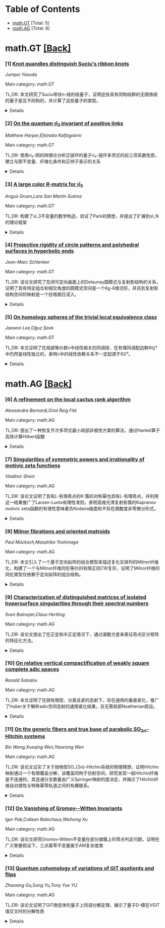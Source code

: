 <div id=toc></div>

# Table of Contents

- [math.GT](#math.GT) [Total: 5]
- [math.AG](#math.AG) [Total: 8]


<div id='math.GT'></div>

# math.GT [[Back]](#toc)

### [1] [Knot quandles distinguish Suciu's ribbon knots](https://arxiv.org/abs/2508.15129)
*Jumpei Yasuda*

Main category: math.GT

TL;DR: 本文研究了Suciu带状n-结的结量子，证明这些具有同构结群的无限族结的量子是互不同构的，并计算了这些量子的类型。


<details>
  <summary>Details</summary>
Motivation: 结量子是n-结的不变量，研究具有同构结群但量子可能不同的结族，有助于理解量子不变量对结的区分能力。

Method: 分析Suciu带状n-结的无限族，研究它们的结量子结构，通过数学证明展示量子互不同构性，并计算量子的具体类型。

Result: 证明了Suciu带状n-结的结量子是互不同构的，尽管它们的结群是同构的，这显示了量子不变量比群不变量更强的区分能力。

Conclusion: 结量子作为不变量能够区分具有同构结群的结，为结理论提供了更精细的分类工具，Suciu带状n-结族是研究量子不变量的良好范例。

Abstract: The knot quandle is an invariant of $n$-knots. In this note, we study the
knot quandles of Suciu's ribbon $n$-knots, an infinite family of knots with
isomorphic knot groups. We prove that their knot quandles are mutually
non-isomorphic. Furthermore, we compute types of these quandles.

</details>


### [2] [On the quantum $\mathfrak{sl}_3$ invariant of positive links](https://arxiv.org/abs/2508.15153)
*Matthew Harper,Efstratia Kalfagianni*

Main category: math.GT

TL;DR: 使用𝔰𝔩₃-网的辫理论分析正链环的量子𝔰𝔩₃-链环多项式的前三项系数性质，建立与图不变量、纤维化条件和正辫子表示的关系


<details>
  <summary>Details</summary>
Motivation: 研究正链环的量子𝔰𝔩₃-链环多项式的具体性质，特别是前几项系数的组合几何意义及其对链环拓扑性质的刻画

Method: 运用𝔰𝔩₃-网的辫理论，通过对正图表的图不变量进行分析，推导多项式前三项系数的显式公式

Result: 给出了正链环量子多项式前三项的显式计算公式；证明了第二项系数为1当且仅当链环是纤维化的；发现第三项系数对链环能否用正辫子表示提供了阻碍条件

Conclusion: 量子𝔰𝔩₃-链环多项式的前几项系数包含了丰富的拓扑信息，能够有效区分正链环的纤维化性质和辫子表示可能性

Abstract: We use the skein theory of $\mathfrak{sl}_3$-webs to study the properties of
the quantum $\mathfrak{sl}_3$-link polynomial of positive links. We give
explicit formulae for the three leading terms of the polynomial on positive
links in terms of diagrammatic quantities of their positive diagrams. We show
that a positive link is fibered if and only the second coefficient of the
polynomial is equal to one. We also show that the third coefficient provides
obstructions to representing links by positive braids.

</details>


### [3] [A large color $R$-matrix for $\mathfrak{sl}_3$](https://arxiv.org/abs/2508.15171)
*Angus Gruen,Lara San Martín Suárez*

Main category: math.GT

TL;DR: 构建了sl_3不变量的数学构造，验证了Park的猜想，并提出了扩展到sl_N的理论框架


<details>
  <summary>Details</summary>
Motivation: 验证Park关于正辫结不变量的存在性猜想，扩展Gukov-Manolescu的早期工作

Method: 将第一作者关于sl_3对称表示不变量的结果扩展到所有不可约表示

Result: 成功构造了F_K^{sl_3} ∈ Z[q,q^{-1}][[x,y]]，为正辫结K提供了数学不变量的存在性证明

Conclusion: 建立了sl_3不变量的完整构造理论，并提出了扩展到任意N的sl_N不变量的猜想框架

Abstract: We construct the invariant
$F_K^{\mathfrak{sl}_3}\in\mathbb{Z}[q,q^{-1}][[x,y]]$ for any positive braid
knot $K$, whose existence was conjectured by Park, building on earlier work of
Gukov--Manolescu. The main step in our work extends a result by the first
author on the invariant associated to symmetric representations of
$\mathfrak{sl}_3$ to all irreducible representations. We conclude with a
conjectural framework for constructing $F_K^{\mathfrak{sl}_N}$ for arbitrary
$N$.

</details>


### [4] [Projective rigidity of circle patterns and polyhedral surfaces in hyperbolic ends](https://arxiv.org/abs/2508.15339)
*Jean-Marc Schlenker*

Main category: math.GT

TL;DR: 该论文研究了在闭可定向曲面上的Delaunay圆模式与复射影结构的关系，证明了具有特定组合和相交角度的圆模式空间是一个6g-6维流形，并且到复射影结构空间的映射是一个拉格朗日浸入。


<details>
  <summary>Details</summary>
Motivation: 扩展Bonsante和Wolf关于圆堆积的结果，研究更一般的Delaunay圆模式在复射影结构曲面上的性质，并通过双曲端中的理想多面体表面来重新表述问题。

Method: 使用理想多面体表面（顶点在无穷远）在双曲端中的几何方法，将圆之间的角度对应为二面角，并扩展到具有指定边长的理想多面体表面和其他类型的多面体表面。

Result: 证明了具有指定组合和相交角度的Delaunay圆模式空间是6g-6维流形，且到复射影结构空间的映射是拉格朗日浸入，这一结果可以推广到更一般的多面体表面情形。

Conclusion: 该工作成功地将圆堆积的结果推广到更一般的Delaunay圆模式，并通过双曲几何的方法提供了统一的框架，为研究曲面上的复射影结构和圆模式的关系提供了新的视角。

Abstract: Let $S$ be a closed, orientable surface of genus $g\geq 2$. We consider
Delaunay circle patterns on $S$ equipped with a complex projective structure.
We prove that the space of complex projective structures on $S$ equipped with a
Delaunay circle pattern of prescribed combinatorics and intersection angles is
a manifold of dimension $6g-6$, and that the forgetful map to the space $\cC_S$
of $\CP^1$-structures on $S$ is a Lagrangian immersion. This extends a recent
result of Bonsante and Wolf for circle packings.
  This statement, and its proof, are more conveniently stated in terms of ideal
polyhedral surfaces (surfaces with vertices at infinity) in hyperbolic ends,
with the angles between the circles corresponding to the dihedral angles. Seen
from this angle, we extend the statement to ideal polyhedral surfaces with
prescribed edge lengths (or induced metrics), and to other types of polyhedral
surfaces, either compact or hyperideal.

</details>


### [5] [On homology spheres of the trivial local equivalence class](https://arxiv.org/abs/2508.15384)
*Jaewon Lee,Oğuz Şavk*

Main category: math.GT

TL;DR: 本文证明了在局部等价群𝔏中线性相关的同调球，在有理同调配边群Θℚ³中仍然是线性独立的，表明𝔏中的线性依赖关系不一定起源于Θℤ³。


<details>
  <summary>Details</summary>
Motivation: 基于Hendricks、Manolescu和Zemke的局部等价群理论，以及Dai和Stoffregen的工作，研究Seifert纤维化球面在𝔏中的线性依赖关系是否源于Θℤ³中的真实线性依赖。

Method: 使用Nozaki、Sato和Taniguchi发展的过滤瞬时子Floer同调中的r_s-不变量，分析同调球在有理同调配边群中的线性独立性。

Result: 证明了无限多个在𝔏中线性相关的同调球，在Θℚ³中实际上是线性独立的，包括具有平凡Pin(2)-等变Seiberg-Witten Floer稳定同伦型局部等价类的同调球。

Conclusion: 局部等价群𝔏中的线性依赖关系不一定反映Θℤ³中的真实线性依赖，这为理解同调配边群的结构提供了重要见解。

Abstract: In the homology cobordism group $\Theta_{\mathbb{Z}}^3$, it is not known if
there is a non-trivial linear dependence between Seifert fibered spheres. Based
on involutive Heegaard Floer theory, Hendricks, Manolescu, and Zemke introduced
the local equivalence group $\mathfrak{I}$ with the homomorphism
$h:\Theta_{\mathbb{Z}}^3 \rightarrow \mathfrak{I}$. And it is possible to find
a non-trivial linear dependence between the image of Seifert fibered spheres in
$\mathfrak{I}$ using the work of Dai and Stoffregen. Therefore, it is
interesting to ask if such a linear dependence in $\mathfrak{I}$ originates
from $\Theta_{\mathbb{Z}}^3$. In this paper, we prove that this is not the case
in general. We show that infinitely many homology spheres linearly dependent in
$\mathfrak{I}$ are linearly independent even in the rational homology cobordism
group $\Theta_{\mathbb{Q}}^3$, by employing the $r_s$-invariants from the
filtered instanton Floer homology developed by Nozaki, Sato, and Taniguchi.
Moreover, these homology spheres include homology spheres of the trivial local
equivalence class of $\operatorname{Pin(2)}$-equivariant Seiberg--Witten Floer
stable homotopy type.

</details>


<div id='math.AG'></div>

# math.AG [[Back]](#toc)

### [6] [A refinement on the local cactus rank algorithm](https://arxiv.org/abs/2508.15062)
*Alessandra Bernardi,Oriol Reig Fité*

Main category: math.AG

TL;DR: 提出了一种恢复齐次多项式最小局部非极性方案的算法，通过Hankel算子高效计算Hilbert函数


<details>
  <summary>Details</summary>
Motivation: 寻找齐次多项式的最小局部非极性方案，该方案的socle度数决定了它是由广义加法分解(GAD)还是扩展来证明的

Method: 使用Hankel算子高效计算Hilbert函数，为GAD和扩展两种情况提供构造性程序

Result: 开发了能够恢复最小局部非极性方案的算法，并实现了高效的Hilbert函数计算

Conclusion: 该算法成功解决了齐次多项式最小局部非极性方案的恢复问题，为GAD分解提供了有效的计算工具

Abstract: We present an algorithm to recover a minimal local apolar scheme to a
homogeneous polynomial $F$. The socle degree of the scheme determines whether
it is evinced by a Generalized Additive Decomposition (GAD) of $F$ or of an
extension. We give constructive procedures for both cases and compute the
Hilbert function efficiently via Hankel operators.

</details>


### [7] [Singularities of symmetric powers and irrationality of motivic zeta functions](https://arxiv.org/abs/2508.15065)
*Vladimir Shein*

Main category: math.AG

TL;DR: 该论文证明了具有L-有理奇点的K-簇的对称幂也具有L-有理奇点，并利用这一结果推广了Larsen-Lunts有理性准则，表明高维光滑复射影簇的Kapranov motivic zeta函数的有理性意味着负Kodaira维度和不存在偶数度非零微分形式。


<details>
  <summary>Details</summary>
Motivation: 扩展Larsen-Lunts有理性准则从曲面情况到任意维度，研究簇的对称幂的奇点性质和motivic zeta函数的有理性条件。

Method: 使用Grothendieck环理论，证明L-有理奇点在对称幂下的保持性，然后应用于Kapranov motivic zeta函数的分析，结合Kodaira维度和微分形式理论。

Result: 证明了对称幂保持L-有理奇点性质；展示了Kapranov motivic zeta函数的有理性强制Kodaira维度为负且不存在偶数度非零全局微分形式。

Conclusion: 该研究成功将曲面上的有理奇点准则推广到高维情形，为motivic zeta函数和簇的几何性质之间建立了更深刻的联系。

Abstract: Let $K_0(\mathcal{V}_{K})$ be the Grothendieck ring of varieties over a field
$K$ of characteristic zero, and let $\mathbb{L} = [\mathbb{A}^1_{K}]$ denote
the Lefschetz class. We prove that if a $K$-variety has $\mathbb{L}$-rational
singularities, then all its symmetric powers also have $\mathbb{L}$-rational
singularities. We then use this result to show that, for a smooth complex
projective variety $X$ of dimension greater than one, the rationality of its
Kapranov motivic zeta function $Z(X, t)$ (viewed as a formal power series over
$K_0(\mathcal{V}_{K})$) implies that the Kodaira dimension of $X$ is negative
and that $X$ does not admit global nonzero differential forms of even degree.
This extends the irrationality part of the Larsen-Lunts rationality criterion
from the surface case to arbitrary dimension. We also discuss some applications
of these results.

</details>


### [8] [Milnor fibrations and oriented matroids](https://arxiv.org/abs/2508.15331)
*Paul Mücksch,Masahiko Yoshinaga*

Main category: math.AG

TL;DR: 本文引入了一个基于定向拟阵的组合模型来描述复化实排列的Milnor纤维化，构建了一个与Milnor纤维同伦等价的有限正则CW复形，证明了Milnor纤维的同伦类型仅依赖于定向拟阵的组合结构。


<details>
  <summary>Details</summary>
Motivation: 研究复化实排列的Milnor纤维化的组合性质，建立不依赖于可实性的定向拟阵的Milnor纤维化概念。

Method: 使用定向拟阵理论，构建了一个poset quasi-fibration模型，其定义域是从对偶定向拟阵复形的自然细分中得到的Salvetti复形的细分。

Result: 得到了一个与复化实排列的Milnor纤维同伦等价的有限正则CW复形，证明了Milnor纤维的同伦类型仅由定向拟阵的组合结构决定。

Conclusion: 该工作为任意定向拟阵（无论是否可实）建立了组合Milnor纤维化的概念，扩展了Milnor纤维化理论的应用范围。

Abstract: We introduce a combinatorial model for the Milnor fibration of a complexified
real arrangement using oriented matroids. It is a poset quasi-fibration, a
notion recently introduced by the first author, whose domain is a subdivision
of the Salvetti complex stemming from a natural subdivision of the dual
oriented matroid complex. This yields a concrete finite regular CW complex
which is homotopy equivalent to the Milnor fiber of the complexified real
arrangement and implies that the homotopy type of the Milnor fiber of a
complexified real arrangement only depends on the underlying combinatorial
structure given by its oriented matroid. Moreover, our construction works for
any oriented matroid, disregarding realizability, so we obtain a notion of a
combinatorial Milnor fibration for any oriented matroid.

</details>


### [9] [Characterization of distinguished matrices of isolated hypersurface singularities through their spectral numbers](https://arxiv.org/abs/2508.15497)
*Sven Balnojan,Claus Hertling*

Main category: math.AG

TL;DR: 该论文提出了在正定和半正定情况下，通过谱数方差来表征奇点区分矩阵的特征化方法。


<details>
  <summary>Details</summary>
Motivation: 孤立超曲面奇点具有特殊的Milnor格基和上三角整矩阵（区分矩阵），这些矩阵构成辫子群和符号变化群的轨道。研究旨在从所有上三角整矩阵中识别出奇点的区分矩阵。

Method: 利用谱数方差作为特征化工具，在正定和半正定情况下进行分析，并运用ADE根格理论。在半正定情况下，使用了Weyl群元素非约化表示的相关结果。

Result: 成功在正定和半正定情况下实现了对奇点区分矩阵的特征化。

Conclusion: 谱数方差是表征奇点区分矩阵的有效工具，ADE根格在此过程中起到关键作用，特别是在半正定情况下需要Weyl群的非约化表示理论支持。

Abstract: Isolated hypersurface singularities come equipped with distinguished bases of
their Milnor lattices and with upper triangular integral matrices, which are
called here distinguished matrices. These matrices form an orbit of a braid
group and a sign change group. This paper proposes to characterize the
distinguished matrices of singularities within all upper triangular integral
matrices in terms of the variance of certain spectral numbers. It succeeds in
the positive definite and the positive semidefinite cases. The ADE root
lattices are crucial. In the semidefinite cases, results on non-reduced
presentations of Weyl group elements are used.

</details>


### [10] [On relative vertical compactification of weakly square complete adic spaces](https://arxiv.org/abs/2508.15707)
*Ronald Solodov*

Main category: math.AG

TL;DR: 本文证明了在弱有限型、分离且紧的态射下，存在通用的垂直紧化，推广了Huber关于解析adic空间态射的通用紧化结果，且无需局部Noetherian假设。


<details>
  <summary>Details</summary>
Motivation: 推广Huber的通用紧化定理，消除对局部Noetherian条件的依赖，为更一般的adic空间建立紧化理论。

Method: 对弱有限型、分离且紧的态射，其中X是弱平方完备adic空间，S是平方完备稳定adic空间，构造通用的垂直紧化f': X' → S。

Result: 成功构建了通用垂直紧化，证明了其存在性，并在第四节给出了显式简单的构造方法。

Conclusion: 该工作扩展了adic空间的紧化理论，提供了更一般的框架，且构造方法简洁明确，具有重要的理论价值。

Abstract: We prove for a morphism $f \colon X \rightarrow S$ locally of $^+$weakly
finite type, separated and taut, where $X$ is a weakly square complete adic
space and $S$ a square complete and stable adic space, there exists a universal
vertical compactification $f' \colon X' \rightarrow S$. This provides a
generalized version of Huber's proof of universal compactification of morphisms
between analytic adic spaces. Notably, we will see that for the
compactification, it is not necessary to assume that the adic spaces are
locally Noetherian. In the fourth section we give an explicit and simple
construction of $X'$.

</details>


### [11] [On the generic fibers and true base of parabolic $\mathrm{SO}_{2n}$-Hitchin systems](https://arxiv.org/abs/2508.15714)
*Bin Wang,Xueqing Wen,Yaoxiong Wen*

Main category: math.AG

TL;DR: 该论文证实了关于抛物型SO_{2n}-Hitchin系统的物理猜想，证明Hitchin映射通过一个有限覆盖分解，该覆盖同构于仿射空间。研究发现一般Hitchin纤维是不连通的，其连通分支数量由广义Springer映射的度决定，并揭示了Hitchin纤维自对偶性与特殊幂零轨道之间的有趣联系。


<details>
  <summary>Details</summary>
Motivation: 验证物理猜想中关于抛物型SO_{2n}-Hitchin系统的性质，特别是Hitchin映射的分解结构和纤维连通性问题，这对于理解规范理论和几何表示论具有重要意义。

Method: 引入并研究了一类新的模空间——剩余幂零Hitchin系统，分析其一般Hitchin纤维的性质。通过构造显式的有限覆盖，并利用广义Springer映射的度来确定纤维连通分支数量。

Result: 证实了Hitchin映射确实通过一个有限覆盖分解，该覆盖同构于仿射空间。发现一般Hitchin纤维是不连通的，连通分支数量由广义Springer映射的度精确决定。揭示了Hitchin纤维自对偶性与特殊幂零轨道之间的深刻联系。

Conclusion: 该研究成功验证了物理猜想，为抛物型Hitchin系统的几何结构提供了新的理解，建立了纤维连通性、自对偶性与幂零轨道理论之间的重要桥梁，对相关数学物理领域有重要贡献。

Abstract: In this paper, we confirm a physical conjecture regarding the parabolic
$\mathrm{SO}_{2n}$-Hitchin system, showing that Hitchin map factors through a
finite cover of the Hitchin base that is isomorphic to an affine space. We
first show that the generic Hitchin fiber is disconnected, with the number of
components determined by the degree of the generalized Springer map, and then
construct the cover explicitly. To this end, we introduce and study a new class
of moduli spaces, termed \emph{residually nilpotent Hitchin systems}, and
analyze their generic Hitchin fibers. Furthermore, we uncover an interesting
connection between self-duality of the generic Hitchin fiber and special
nilpotent orbits.

</details>


### [12] [On Vanishing of Gromov--Witten Invariants](https://arxiv.org/abs/2508.15715)
*Igor Pak,Colleen Robichaux,Weihong Xu*

Main category: math.AG

TL;DR: 该论文研究Gromov-Witten不变量在部分旗簇上的零点判定问题，证明在广义黎曼假设下，三点属零不变量属于AM复杂度类


<details>
  <summary>Details</summary>
Motivation: 研究Gromov-Witten不变量的计算复杂性，特别是零点判定问题的复杂度分类

Method: 通过转换定义方程构造显式多项式方程组，并扩展参数化希尔伯特零点定理来获得核心归约

Result: 证明了三点属零Gromov-Witten不变量在GRH假设下属于AM复杂度类，因此位于多项式层次结构的第二层

Conclusion: 该工作为代数几何中的不变量计算提供了复杂性理论框架，建立了与数论假设的联系

Abstract: We consider the decision problem of whether a particular Gromov--Witten
invariant on a partial flag variety is zero. We prove that for the $3$-pointed,
genus zero invariants, this problem is in the complexity class ${\sf AM}$
assuming the Generalized Riemann Hypothesis (GRH), and therefore lies in the
second level of polynomial hierarchy ${\sf PH}$.
  For the proof, we construct an explicit system of polynomial equations
through a translation of the defining equations. We also need to prove an
extension of the Parametric Hilbert's Nullstellensatz to obtain our central
reduction.

</details>


### [13] [Quantum cohomology of variations of GIT quotients and flips](https://arxiv.org/abs/2508.15770)
*Zhaoxing Gu,Song Yu,Tony Yue YU*

Main category: math.AG

TL;DR: 该论文证明了GIT商变体的量子上同调分解定理，展示了量子D-模在VGIT墙交叉时的分解性质


<details>
  <summary>Details</summary>
Motivation: 研究GIT商变体的量子上同调结构，为双有理几何中的标准翻转局部模型提供理论基础

Method: 使用约化群G和简单G-VGIT墙交叉方法，通过墙S将X_-的量子D-模分解为X_+和S的量子D-模的直和

Result: 成功证明了量子D-模的分解定理，获得了双有理几何中标准翻转局部模型的量子上同调分解定理

Conclusion: 该分解定理为理解GIT商变体的量子上同调结构提供了重要工具，在双有理几何中有重要应用价值

Abstract: We prove a decomposition theorem for the quantum cohomology of variations of
GIT quotients. More precisely, for any reductive group $G$ and a simple
$G$-VGIT wall-crossing $X_- \dashrightarrow X_+$ with a wall $S$, we show that
the quantum $D$-module of $X_-$ can be decomposed into a direct sum of that of
$X_+$ and copies of that of $S$. As an application, we obtain a decomposition
theorem for the quantum cohomology of local models of standard flips in
birational geometry.

</details>
